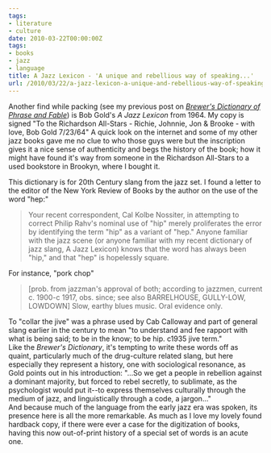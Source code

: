 ```yaml
---
tags:
- literature
- culture
date: 2010-03-22T00:00:00Z
tags:
- books
- jazz
- language
title: A Jazz Lexicon - 'A unique and rebellious way of speaking...'
url: /2010/03/22/a-jazz-lexicon-a-unique-and-rebellious-way-of-speaking/
---
```


Another find while packing (see my previous post on <a href="http://budparr.posterous.com/take-the-scenic-route-to-knowledge-on-brewers"><em>Brewer's Dictionary of Phrase and Fable</em></a>) is Bob Gold's <em>A Jazz Lexicon</em> from 1964. My copy is signed "To the Richardson All-Stars - Richie, Johnnie, Jon &amp; Brooke - with love, Bob Gold 7/23/64" A quick look on the internet and some of my other jazz books gave me no clue to who those guys were but the inscription gives it a nice sense of authenticity and begs the history of the book; how it might have found it's way from someone in the Richardson All-Stars to a used bookstore in Brookyn, where I bought it.
<div>This dictionary is for 20th Century slang from the jazz set. I found a letter to the editor of the New York Review of Books by the author on the use of the word "hep:"</div>
<blockquote class="gmail_quote">Your recent correspondent, Cal Kolbe Nossiter, in attempting to correct Philip Rahv's nominal use of "hip" merely proliferates the error by identifying the term "hip" as a variant of "hep." Anyone familiar with the jazz scene (or anyone familiar with my recent dictionary of jazz slang, A Jazz Lexicon) knows that the word has always been "hip," and that "hep" is hopelessly square.</blockquote>
<div>For instance, "pork chop"</div>
<blockquote class="gmail_quote">[prob. from jazzman's approval of both; according to jazzmen, current c. 1900-c 1917, obs. since; see also BARRELHOUSE, GULLY-LOW, LOWDOWN] Slow, earthy blues music. Oral evidence only.</blockquote>
<div>To "collar the jive" was a phrase used by Cab Calloway and part of general slang earlier in the century to mean "to understand and fee rapport with what is being said; to be in the know; to be hip. c1935 jive term."</div>
<div>Like the <em>Brewer's Dictionary</em>, it's tempting to write these words off as quaint, particularly much of the drug-culture related slang, but here especially they represent a history, one with sociological resonance, as Gold points out in his introduction: "...So we get a people in rebellion against a dominant majority, but forced to rebel secretly, to sublimate, as the psychologist would put it--to express themselves culturally through the medium of jazz, and linguistically through a code, a jargon..."</div>
<div>And because much of the language from the early jazz era was spoken, its presence here is all the more remarkable. As much as I love my lovely found hardback copy, if there were ever a case for the digitization of books, having this now out-of-print history of a special set of words is an acute one.</div>
